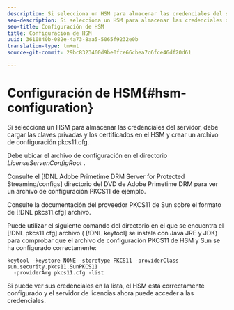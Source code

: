 ```yaml
---
description: Si selecciona un HSM para almacenar las credenciales del servidor, debe cargar las claves privadas y los certificados en el HSM y crear un archivo de configuración pkcs11.cfg.
seo-description: Si selecciona un HSM para almacenar las credenciales del servidor, debe cargar las claves privadas y los certificados en el HSM y crear un archivo de configuración pkcs11.cfg.
seo-title: Configuración de HSM
title: Configuración de HSM
uuid: 3610840b-082e-4a73-8aa5-5065f9232e0b
translation-type: tm+mt
source-git-commit: 29bc8323460d9be0fce66cbea7c6fce46df20d61

---
```



# Configuración de HSM{#hsm-configuration}

Si selecciona un HSM para almacenar las credenciales del servidor, debe cargar las claves privadas y los certificados en el HSM y crear un archivo de configuración pkcs11.cfg.

Debe ubicar el archivo de configuración en el directorio *LicenseServer.ConfigRoot* .

Consulte el [!DNL Adobe Primetime DRM Server for Protected Streaming/configs] directorio del DVD de Adobe Primetime DRM para ver un archivo de configuración PKCS11 de ejemplo.

Consulte la documentación del proveedor PKCS11 de Sun sobre el formato de [!DNL pkcs11.cfg] archivo.

Puede utilizar el siguiente comando del directorio en el que se encuentra el [!DNL pkcs11.cfg] archivo ( [!DNL keytool] se instala con Java JRE y JDK) para comprobar que el archivo de configuración PKCS11 de HSM y Sun se ha configurado correctamente:

```
keytool -keystore NONE -storetype PKCS11 -providerClass sun.security.pkcs11.SunPKCS11 
  -providerArg pkcs11.cfg -list
```

Si puede ver sus credenciales en la lista, el HSM está correctamente configurado y el servidor de licencias ahora puede acceder a las credenciales.
